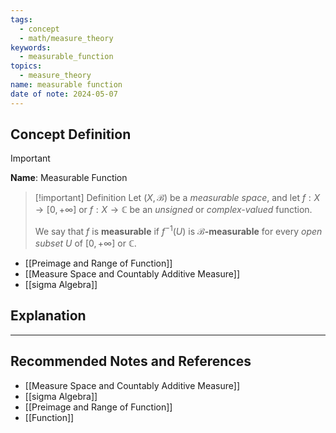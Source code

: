 ```yaml
---
tags:
  - concept
  - math/measure_theory
keywords:
  - measurable_function
topics:
  - measure_theory
name: measurable function
date of note: 2024-05-07
---
```


## Concept Definition

>[!important]
>**Name**:  Measurable Function


>[!important] Definition
>Let $(X, \mathscr{B})$ be a *measurable space*, and let $f : X \rightarrow [0, +\infty]$ or $f: X \rightarrow \mathbb{C}$ be an *unsigned* or *complex-valued* function. 
>
>We say that $f$ is **measurable** if $f^{-1}(U)$ is **$\mathscr{B}$-measurable** for every *open subset* $U$ of $[0, +\infty]$ or $\mathbb{C}$.


- [[Preimage and Range of Function]]
- [[Measure Space and Countably Additive Measure]]
- [[sigma Algebra]]



## Explanation






-----------
##  Recommended Notes and References


- [[Measure Space and Countably Additive Measure]]
- [[sigma Algebra]]
- [[Preimage and Range of Function]]
- [[Function]]